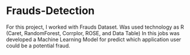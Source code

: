 # Frauds-Detection
For this project, I worked with Frauds Dataset. Was used technology as R (Caret, RandomForest, Corrplor, ROSE, and Data Table)  In this jobs was developed a Machine Learning Model for predict which application user could be a potential fraud.
